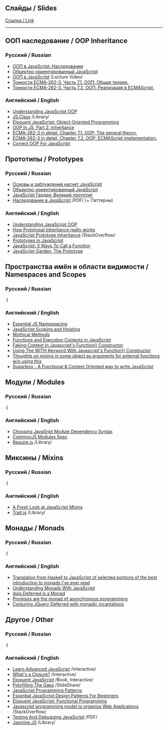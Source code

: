 ## Слайды / Slides ##

[Ссылка / Link](http://shamansir.github.com/js-lecture-wsd)

-------

## ООП наследование / OOP Inheritance ##

### Русский / Russian ###

* [ООП в JavaScript: Наследование](http://javascript.ru/tutorial/object/inheritance)
* [Объектно-ориентированный JavaScript](http://designformasters.info/posts/objectifying-javascript/)
* [ООП в JavaScript](http://www.youtube.com/watch?v=6Na1sPunkX8) /Lecture Video/
* [Тонкости ECMA-262-3. Часть 7.1. ООП: Общая теория.](http://dmitrysoshnikov.com/ecmascript/ru-chapter-7-1-oop-general-theory/)
* [Тонкости ECMA-262-3. Часть 7.2. ООП: Реализация в ECMAScript.](http://dmitrysoshnikov.com/ecmascript/ru-chapter-7-2-oop-ecmascript-implementation/)

### Английский / English ###

* [Understanding JavaScript OOP](http://killdream.github.com/blog/2011/10/understanding-javascript-oop/)
* [JS.Class](http://jsclass.jcoglan.com/) /Library/
* [Eloquent JavaScript: Object-Oriented Programming](http://eloquentjavascript.net/chapter8.html)
* [OOP In JS, Part 2: Inheritance](http://phrogz.net/js/classes/OOPinJS2.html)
* [ECMA-262-3 in detail. Chapter 7.1. OOP: The general theory.](http://dmitrysoshnikov.com/ecmascript/chapter-7-1-oop-general-theory/)
* [ECMA-262-3 in detail. Chapter 7.2. OOP: ECMAScript implementation.](http://dmitrysoshnikov.com/ecmascript/chapter-7-2-oop-ecmascript-implementation/)
* [Correct OOP For JavaScript](http://www.coolpage.com/developer/javascript/Correct%20OOP%20for%20Javascript.html)


## Прототипы / Prototypes ##

### Русский / Russian ###

* [Основы и заблуждения насчет JavaScript](http://habrahabr.ru/blogs/javascript/120193/)
* [Объектно-ориентированный JavaScript](http://designformasters.info/posts/objectifying-javascript/)
* [JavaScript Гарден: Великий прототип](http://shamansir.github.com/JavaScript-Garden/#object.prototype)
* [Наследование в JavaScript](http://hackday.ru/assets/files/JS_inheritance.pdf) /PDF/ (+ Паттерны)

### Английский / English ###

* [Understanding JavaScript OOP](http://killdream.github.com/blog/2011/10/understanding-javascript-oop/)
* [How Prototypal Inheritance really works](http://blog.vjeux.com/2011/javascript/how-prototypal-inheritance-really-works.html)
* [JavaScript Prototype Inheritance](http://stackoverflow.com/questions/892595/javascript-prototype-inheritance) /StackOverflow/
* [Prototypes in JavaScript](http://www.spheredev.org/wiki/Prototypes_in_JavaScript)
* [JavaScript: 5 Ways To Call a Function](http://devlicio.us/blogs/sergio_pereira/archive/2009/02/09/javascript-5-ways-to-call-a-function.aspx)
* [JavaScript Garden: The Prototype](http://bonsaiden.github.com/JavaScript-Garden/#object.prototype)


## Пространства имён и области видимости / Namespaces and Scopes ##

### Русский / Russian ###

:(

### Английский / English ###

* [Essential JS Namespacing](http://addyosmani.com/blog/essential-js-namespacing/)
* [JavaScript Scoping and Hoisting](http://www.adequatelygood.com/2010/2/JavaScript-Scoping-and-Hoisting)
* [Mythical Methods](http://blog.niftysnippets.org/2008/03/mythical-methods.html)
* [Functions and Execution Contexts in JavaScript](http://blog.tuenti.com/dev/functions-and-execution-contexts-in-javascript-2/)
* [Faking Context In Javascript's Function() Constructor](http://www.bennadel.com/blog/1927-Faking-Context-In-Javascript-s-Function-Constructor.htm)
* [Using The WITH Keyword With Javascript's Function() Constructor](http://www.bennadel.com/blog/1929-Using-The-WITH-Keyword-With-Javascript-s-Function-Constructor.htm)
* [Thoughts on mixing in some object as arguments for external functions w/o using this](http://stackoverflow.com/q/9192950/167262)
* [Sugarless - A Functional & Context Oriented way to write JavaScript](http://laktek.com/2011/12/21/introducing-sugarless/)

## Модули / Modules ##

### Русский / Russian ###

:(

### Английский / English ###

* [Choosing JavaSript Module Dependency Syntax](http://blog.calyptus.eu/seb/2011/10/choosing-a-javascript-module-syntax/)
* [CommonJS Modules Spec](http://www.commonjs.org/specs/modules/1.0/)
* [Require.js](http://requirejs.org/) /Library/ 


## Миксины / Mixins ##

### Русский / Russian ###

:(

### Английский / English ###

* [A Fresh Look at JavaScript Mixins](http://javascriptweblog.wordpress.com/2011/05/31/a-fresh-look-at-javascript-mixins/)
* [Trait.js](http://howtonode.org/traitsjs) /Library/

## Монады / Monads ##

### Русский / Russian ###

:(

### Английский / English ###

* [Translation from Haskell to JavaScript of selected portions of the best introduction to monads I’ve ever read](http://blog.jcoglan.com/2011/03/05/translation-from-haskell-to-javascript-of-selected-portions-of-the-best-introduction-to-monads-ive-ever-read/)
* [Understanding Monads With JavaScript](http://igstan.ro/posts/2011-05-02-understanding-monads-with-javascript.html)
* [dojo.Deferred is a Monad](http://matthew.yumptious.com/2009/04/javascript/dojo-deferred-is-a-monad/)
* [Promises are the monad of asynchronous programming](http://blog.jcoglan.com/2011/03/11/promises-are-the-monad-of-asynchronous-programming/)
* [Conjuring JQuery Deferred with monadic incantations](http://stackoverflow.com/questions/5569805/conjuring-jquery-deferred-with-monadic-incantations)

## Другое / Other ##

### Русский / Russian ###

:(

### Английский / English ###

* [Learn Advanced JavaScript](http://ejohn.org/apps/learn/) /Interactive/
* [What's a Closure?](http://nathansjslessons.appspot.com/) /Interactive/
* [Eloquent JavaScript](http://eloquentjavascript.net) /Book, Interactive/
* [Polyfilling The Gaps](http://www.slideshare.net/LeaVerou/polyfilling-the-gaps) /SlideShare/
* [JavaScript Programming Patterns](http://www.klauskomenda.com/code/javascript-programming-patterns/)
* [Essential JavaScript Design Patterns For Beginners](http://addyosmani.com/resources/essentialjsdesignpatterns/book/)
* [Eloquent JavaScript: Functional Programming](http://eloquentjavascript.net/chapter6.html)
* [Javascript programming model to organize Web Applications](http://stackoverflow.com/questions/7504947/javascript-programming-model-to-organize-web-applications) /StackOverflow/
* [Testing And Debugging JavaScript](https://github.com/roblevintennis/Testing-and-Debugging-JavaScript) /PDF/
* [Jasmine.JS](http://pivotal.github.com/jasmine/) /Library/
